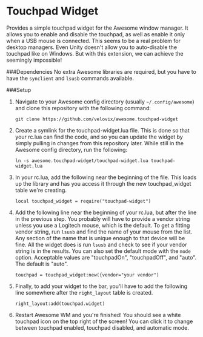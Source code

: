 # Touchpad Widget
Provides a simple touchpad widget for the Awesome window manager. It allows you to enable and disable the touchpad,
as well as enable it only when a USB mouse is connected. This seems to be a real problem for desktop managers. Even
Unity doesn't allow you to auto-disable the touchpad like on Windows. But with this extension, we can achieve the
seemingly impossible!

###Dependencies
No extra Awesome libraries are required, but you have to have the `synclient` and `lsusb` commands available.

###Setup
1. Navigate to your Awesome config directory (usually `~/.config/awesome`) and clone this repository with the following
command:

	```
	git clone https://github.com/velovix/awesome.touchpad-widget
	```
2. Create a symlink for the touchpad-widget.lua file. This is done so that your rc.lua can find the code, and so you can
update the widget by simply pulling in changes from this repository later. While still in the Awesome config directory,
run the following:

	```
	ln -s awesome.touchpad-widget/touchpad-widget.lua touchpad-widget.lua
	```
3. In your rc.lua, add the following near the beginning of the file. This loads up the library and has you access it
through the new touchpad_widget table we're creating.

	```
	local touchpad_widget = require("touchpad-widget")
	```
4. Add the following line near the beginning of your rc.lua, but after the line in the previous step. You probably will
have to provide a vendor string unless you use a Logitech mouse, which is the default. To get a fitting vendor string,
run `lsusb` and find the name of your mouse from the list. Any section of the name that is unique enough to that device
will be fine. All the widget does is run `lsusb` and check to see if your vendor string is in the results. You can also
set the default mode with the `mode` option. Acceptable values are "touchpadOn", "touchpadOff", and "auto". The default
is "auto".

	```
	touchpad = touchpad_widget:new({vendor="your vendor")
	```
5. Finally, to add your widget to the bar, you'll have to add the following line somewhere after the `right_layout`
table is created.

	```
	right_layout:add(touchpad.widget)
	```
6. Restart Awesome WM and you're finished! You should see a white touchpad icon on the top right of the screen! You can
click it to change between touchpad enabled, touchpad disabled, and automatic mode.
